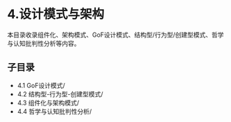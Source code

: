 # 4.设计模式与架构

本目录收录组件化、架构模式、GoF设计模式、结构型/行为型/创建型模式、哲学与认知批判性分析等内容。

## 子目录

- 4.1 GoF设计模式/
- 4.2 结构型-行为型-创建型模式/
- 4.3 组件化与架构模式/
- 4.4 哲学与认知批判性分析/
